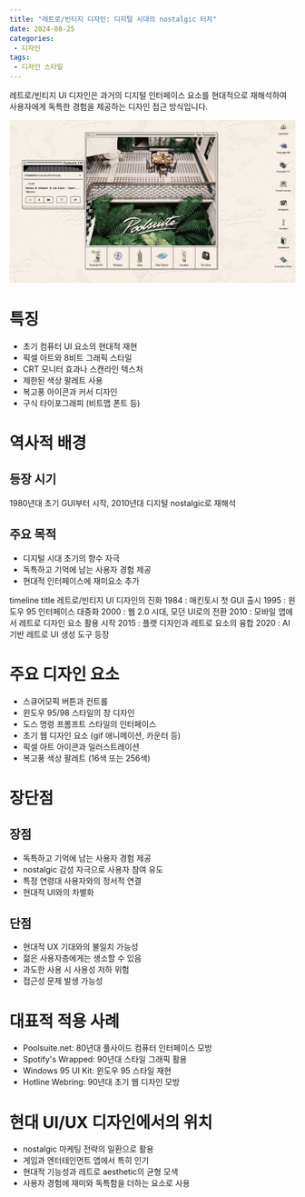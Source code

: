 ```yaml
---
title: "레트로/빈티지 디자인: 디지털 시대의 nostalgic 터치"
date: 2024-08-25
categories:
 - 디자인
tags:
 - 디자인 스타일
---
```


레트로/빈티지 UI 디자인은 과거의 디지털 인터페이스 요소를 현대적으로 재해석하여 사용자에게 독특한 경험을 제공하는 디자인 접근 방식입니다.

<img src="/assets/images/designStyle/retro.png" />

# 특징

- 초기 컴퓨터 UI 요소의 현대적 재현
- 픽셀 아트와 8비트 그래픽 스타일
- CRT 모니터 효과나 스캔라인 텍스처
- 제한된 색상 팔레트 사용
- 복고풍 아이콘과 커서 디자인
- 구식 타이포그래피 (비트맵 폰트 등)

# 역사적 배경

## 등장 시기
1980년대 초기 GUI부터 시작, 2010년대 디지털 nostalgic로 재해석

## 주요 목적
- 디지털 시대 초기의 향수 자극
- 독특하고 기억에 남는 사용자 경험 제공
- 현대적 인터페이스에 재미요소 추가

<div class="mermaid">
timeline
 title 레트로/빈티지 UI 디자인의 진화
 1984 : 매킨토시 첫 GUI 출시
 1995 : 윈도우 95 인터페이스 대중화
 2000 : 웹 2.0 시대, 모던 UI로의 전환
 2010 : 모바일 앱에서 레트로 디자인 요소 활용 시작
 2015 : 플랫 디자인과 레트로 요소의 융합
 2020 : AI 기반 레트로 UI 생성 도구 등장
</div>

# 주요 디자인 요소

- 스큐어모픽 버튼과 컨트롤
- 윈도우 95/98 스타일의 창 디자인
- 도스 명령 프롬프트 스타일의 인터페이스
- 초기 웹 디자인 요소 (gif 애니메이션, 카운터 등)
- 픽셀 아트 아이콘과 일러스트레이션
- 복고풍 색상 팔레트 (16색 또는 256색)

# 장단점

## 장점
- 독특하고 기억에 남는 사용자 경험 제공
- nostalgic 감성 자극으로 사용자 참여 유도
- 특정 연령대 사용자와의 정서적 연결
- 현대적 UI와의 차별화

## 단점
- 현대적 UX 기대와의 불일치 가능성
- 젊은 사용자층에게는 생소할 수 있음
- 과도한 사용 시 사용성 저하 위험
- 접근성 문제 발생 가능성

# 대표적 적용 사례

- Poolsuite.net: 80년대 풀사이드 컴퓨터 인터페이스 모방
- Spotify's Wrapped: 90년대 스타일 그래픽 활용
- Windows 95 UI Kit: 윈도우 95 스타일 재현
- Hotline Webring: 90년대 초기 웹 디자인 모방

# 현대 UI/UX 디자인에서의 위치

- nostalgic 마케팅 전략의 일환으로 활용
- 게임과 엔터테인먼트 앱에서 특히 인기
- 현대적 기능성과 레트로 aesthetic의 균형 모색
- 사용자 경험에 재미와 독특함을 더하는 요소로 사용